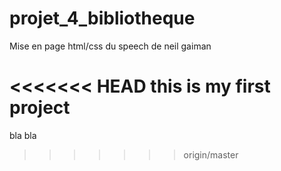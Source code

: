 # projet_4_bibliotheque
Mise en page html/css du speech de neil gaiman

<<<<<<< HEAD
this is my first project
=======
bla bla
>>>>>>> origin/master
